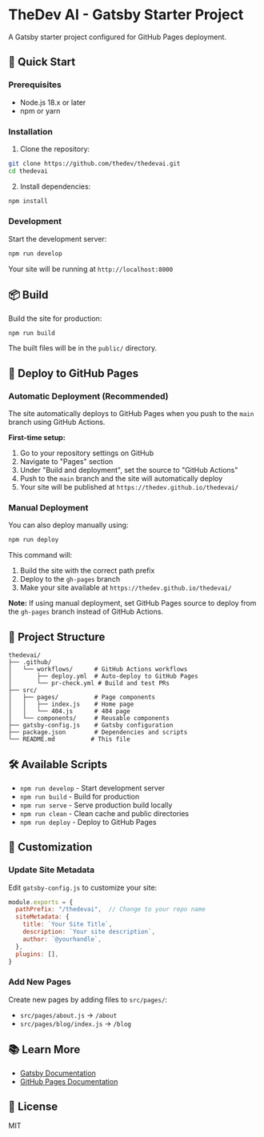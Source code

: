 # TheDev AI - Gatsby Starter Project

A Gatsby starter project configured for GitHub Pages deployment.

## 🚀 Quick Start

### Prerequisites

- Node.js 18.x or later
- npm or yarn

### Installation

1. Clone the repository:
```bash
git clone https://github.com/thedev/thedevai.git
cd thedevai
```

2. Install dependencies:
```bash
npm install
```

### Development

Start the development server:
```bash
npm run develop
```

Your site will be running at `http://localhost:8000`

## 📦 Build

Build the site for production:
```bash
npm run build
```

The built files will be in the `public/` directory.

## 🚢 Deploy to GitHub Pages

### Automatic Deployment (Recommended)

The site automatically deploys to GitHub Pages when you push to the `main` branch using GitHub Actions.

**First-time setup:**
1. Go to your repository settings on GitHub
2. Navigate to "Pages" section
3. Under "Build and deployment", set the source to "GitHub Actions"
4. Push to the `main` branch and the site will automatically deploy
5. Your site will be published at `https://thedev.github.io/thedevai/`

### Manual Deployment

You can also deploy manually using:
```bash
npm run deploy
```

This command will:
1. Build the site with the correct path prefix
2. Deploy to the `gh-pages` branch
3. Make your site available at `https://thedev.github.io/thedevai/`

**Note:** If using manual deployment, set GitHub Pages source to deploy from the `gh-pages` branch instead of GitHub Actions.

## 📁 Project Structure

```
thedevai/
├── .github/
│   └── workflows/      # GitHub Actions workflows
│       ├── deploy.yml  # Auto-deploy to GitHub Pages
│       └── pr-check.yml # Build and test PRs
├── src/
│   ├── pages/          # Page components
│   │   ├── index.js    # Home page
│   │   └── 404.js      # 404 page
│   └── components/     # Reusable components
├── gatsby-config.js    # Gatsby configuration
├── package.json        # Dependencies and scripts
└── README.md          # This file
```

## 🛠️ Available Scripts

- `npm run develop` - Start development server
- `npm run build` - Build for production
- `npm run serve` - Serve production build locally
- `npm run clean` - Clean cache and public directories
- `npm run deploy` - Deploy to GitHub Pages

## 📝 Customization

### Update Site Metadata

Edit `gatsby-config.js` to customize your site:

```javascript
module.exports = {
  pathPrefix: "/thedevai",  // Change to your repo name
  siteMetadata: {
    title: `Your Site Title`,
    description: `Your site description`,
    author: `@yourhandle`,
  },
  plugins: [],
}
```

### Add New Pages

Create new pages by adding files to `src/pages/`:
- `src/pages/about.js` → `/about`
- `src/pages/blog/index.js` → `/blog`

## 📚 Learn More

- [Gatsby Documentation](https://www.gatsbyjs.com/docs/)
- [GitHub Pages Documentation](https://docs.github.com/en/pages)

## 📄 License

MIT